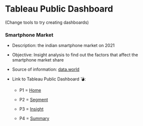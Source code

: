 # Tableau Public Dashboard
(Change tools to try creating dashboards)

### Smartphone Market
* Description: the indian smartphone market on 2021

* Objective: Insight analysis to find out the factors that affect the smartphone market share

* Source of information: [data.world](https://data.world/)

* Link to Tableau Public Dashboard 💣:

  * P1 = [Home](https://public.tableau.com/app/profile/patthapon/viz/SmartphoneMarket_16844149369470/DashP1)

  * P2 = [Segment](https://public.tableau.com/app/profile/patthapon/viz/SmartphoneMarketSegment/DashP2#1)

  * P3 = [Insight](https://public.tableau.com/app/profile/patthapon/viz/SmartphoneMarketInsight/DashP3)

  * P4 = [Summary](https://public.tableau.com/app/profile/patthapon/viz/SmartphoneMarketSummary/DashP4#1)
